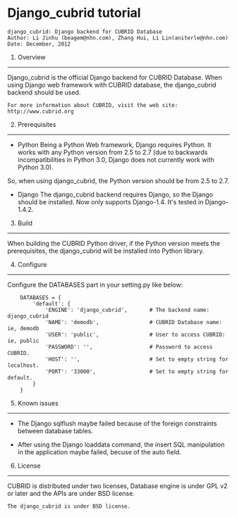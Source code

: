 Django_cubrid tutorial
======================

```
django_cubrid: Django backend for CUBRID Database
Author: Li Jinhu (beagem@nhn.com), Zhang Hui, Li Lin(aniterle@nhn.com)
Date: December, 2012
```

1. Overview
-----------

Django_cubrid is the official Django backend for CUBRID Database.
When using Django web framework with CUBRID database, the django_cubrid
backend should be used.

```
For more information about CUBRID, visit the web site: 
http://www.cubrid.org
```

2. Prerequisites
----------------

* Python
Being a Python Web framework, Django requires Python. It works with any Python
version from 2.5 to 2.7 (due to backwards incompatibilities in Python 3.0, 
Django does not currently work with Python 3.0).

So, when using django_cubrid, the Python version should be from 2.5 to 2.7.

* Django
The django_cubrid backend requires Django, so the Django should be installed.
Now only supports Django-1.4. 
It's tested in Django-1.4.2.

3. Build
--------

When building the CUBRID Python driver, if the Python version meets the prerequisites,
the django_cubrid will be installed into Python library.

4. Configure
-----------

Configure the DATABASES part in your setting.py like below:
```
    DATABASES = {
        'default': {
            'ENGINE': 'django_cubrid',       # The backend name: django_cubrid
            'NAME': 'demodb',                # CUBRID Database name: ie, demodb
            'USER': 'public',                # User to access CUBRID: ie, public
            'PASSWORD': '',                  # Password to access CUBRID.
            'HOST': '',                      # Set to empty string for localhost.
            'PORT': '33000',                 # Set to empty string for default.
        }
    }
```

5. Known issues
---------------

* The Django sqlflush maybe failed because of the foreign constraints between database
tables.

* After using the Django loaddata command, the insert SQL manipulation in the application
maybe failed, becuse of the auto field.

6. License
----------

CUBRID is distributed under two licenses, Database engine is under GPL v2 or
later and the APIs are under BSD license.

```
The django_cubrid is under BSD license.
```

